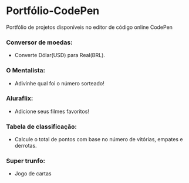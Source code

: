 # Portfólio-CodePen
Portfólio de projetos disponíveis no editor de código online CodePen

### Conversor de moedas: 
  - Converte Dólar(USD) para Real(BRL).
### O Mentalista: 
  - Adivinhe qual foi o número sorteado! 
  
### Aluraflix: 
  - Adicione seus filmes favoritos!
  
### Tabela de classificação: 
  - Calcule o total de pontos com base no número de vitórias, empates e derrotas.
  
### Super trunfo: 
  - Jogo de cartas
